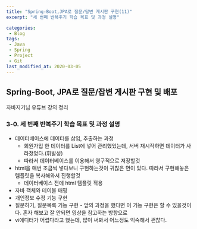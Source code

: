 ```yaml
---
title: "Spring-Boot,JPA로 질문/답변 게시판 구현(11)"
excerpt: "세 번째 반복주기 학습 목표 및 과정 설명"

categories:
 - Blog
tags:
 - Java
 - Spring
 - Project
 - Git
last_modified_at: 2020-03-05
---
```




## Spring-Boot, JPA로 질문/잡변 게시판 구현 및 배포

자바지기님 유튜브 강의 정리

### 3-0. 세 번째 반복주기 학습 목표 및 과정 설명

* 데이터베이스에 데이터를 삽입, 추출하는 과정
  * 회원가입 한 데이터를 List에 넣어 관리했었는데, 서버 재시작하면 데이터가 사라졌었다.(휘발성)
  * 따라서 데이터베이스를 이용해서 영구적으로 저장할것
* html을 매번 조금씩 넣다보니 구현하는것이 귀찮은 면이 있다. 따라서 구현해놓은 템플릿을 복사해와서 진행할것
  * 데이터베이스 전에 html 템플릿 적용
* 자바 객체와 테이블 매핑
* 개인정보 수정 기능 구현
* 질문하기, 질문목록 기능 구현 - 앞의 과정을 했다면 이 기능 구현은 할 수 있을것이다. 혼자 해보고 잘 안되면 영상을 참고하는 방향으로
* vi에디터가 어렵다라고 했는데, 많이 써봐서 어느정도 익숙해서 괜찮다.